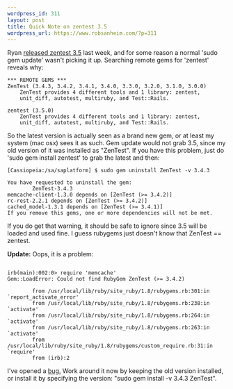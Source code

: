 ```yaml
--- 
wordpress_id: 311
layout: post
title: Quick Note on zentest 3.5
wordpress_url: https://www.robsanheim.com/?p=311
---
```

Ryan <a href="https://blog.zenspider.com/archives/2007/04/zentest_version_350_has_been_released.html">released zentest 3.5</a> last week, and for some reason a normal 'sudo gem update' wasn't picking it up.  Searching remote gems for 'zentest' reveals why:

<pre><code>*** REMOTE GEMS ***
ZenTest (3.4.3, 3.4.2, 3.4.1, 3.4.0, 3.3.0, 3.2.0, 3.1.0, 3.0.0)
    ZenTest provides 4 different tools and 1 library: zentest,
    unit_diff, autotest, multiruby, and Test::Rails.

zentest (3.5.0)
    ZenTest provides 4 different tools and 1 library: zentest,
    unit_diff, autotest, multiruby, and Test::Rails.
</code></pre>

So the latest version is actually seen as a brand new gem, or at least my system (mac osx) sees it as such.  Gem update would not grab 3.5, since my old version of it was installed as "ZenTest".  If you have this problem, just do 'sudo gem install zentest' to grab the latest and then:

<pre><code>[Cassiopeia:/sa/saplatform] $ sudo gem uninstall ZenTest -v 3.4.3

You have requested to uninstall the gem:
        ZenTest-3.4.3
memcache-client-1.3.0 depends on [ZenTest (>= 3.4.2)]
rc-rest-2.2.1 depends on [ZenTest (>= 3.4.2)]
cached_model-1.3.1 depends on [ZenTest (>= 3.4.1)]
If you remove this gems, one or more dependencies will not be met.
</code></pre>
If you do get that warning, it should be safe to ignore since 3.5 will be loaded and used fine.  I guess rubygems just doesn't know that ZenTest == zentest.

<b>Update:</b> Oops, it is a problem:
<pre><code>
irb(main):002:0> require 'memcache'
Gem::LoadError: Could not find RubyGem ZenTest (>= 3.4.2)

        from /usr/local/lib/ruby/site_ruby/1.8/rubygems.rb:301:in `report_activate_error'
        from /usr/local/lib/ruby/site_ruby/1.8/rubygems.rb:238:in `activate'
        from /usr/local/lib/ruby/site_ruby/1.8/rubygems.rb:264:in `activate'
        from /usr/local/lib/ruby/site_ruby/1.8/rubygems.rb:263:in `activate'
        from /usr/local/lib/ruby/site_ruby/1.8/rubygems/custom_require.rb:31:in `require'
        from (irb):2
</code></pre>

I've opened a <a href="https://rubyforge.org/tracker/index.php?func=detail&aid=10144&group_id=419&atid=1678">bug.</a>  Work around it now by keeping the old version installed, or install it by specifying the version: "sudo gem install -v 3.4.3 ZenTest".
